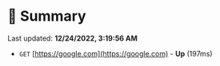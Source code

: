 # 📖 Summary
Last updated: **12/24/2022, 3:19:56 AM**

- `GET` [https://google.com](https://google.com) - **Up** (197ms)
